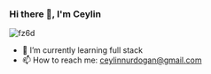 ### Hi there 👋, I'm Ceylin

<!--
**ceylinnurdogan/ceylinnurdogan** is a ✨ _special_ ✨ repository because its `README.md` (this file) appears on your GitHub profile. -->

<!-- Here are some ideas to get you started: -->
![fz6d](https://github.com/ceylinnurdogan/ceylinnurdogan/assets/145356388/b8ef4fd3-d945-402a-9890-9fd61bed05f3)


- 🌱 I’m currently learning full stack
- 📫 How to reach me: ceylinnurdogan@gmail.com
